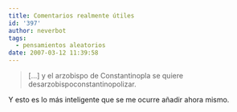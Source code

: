 ```yaml
---
title: Comentarios realmente útiles
id: '397'
author: neverbot
tags:
  - pensamientos aleatorios
date: 2007-03-12 11:39:58
---
```


> \[...\] y el arzobispo de Constantinopla se quiere desarzobispoconstantinopolizar.

Y esto es lo más inteligente que se me ocurre añadir ahora mismo.
